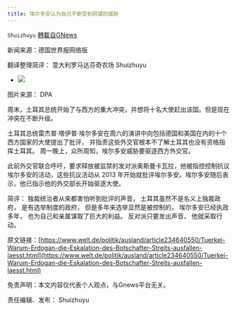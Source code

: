 ```yaml
---
title: 埃尔多安认为自己不断受到阴谋的威胁
---
```

`Shuizhuyu` [轉載自GNews](https://gnews.org/zh-hans/1618663/)

新闻来源：德国世界报网络版

翻译整理简评： 意大利罗马达芬奇农场  Shuizhuyu

- ![](https://assets.gnews.org/wp-content/uploads/2021/08/DWO-Teaser-Afghanistan-jpg.jpg)


图片来源： DPA

周末，土耳其总统开始了与西方的重大冲突，并想将十名大使赶出该国。但是现在冲突在不断升级。

土耳其总统雷杰普·塔伊普·埃尔多安在周六的演讲中向包括德国和美国在内的十个西方国家的大使提出了批评， 并指责这些外交官根本不了解土耳其也没有资格指挥土耳其。 周一晚上，众所周知，埃尔多安威胁要驱逐西方外交官。

此前外交官联合呼吁，要求释放被监禁的发对派奥斯曼卡瓦拉，他被指控控制抗议埃尔多安的活动，这些抗议活动从 2013 年开始就批评埃尔多安。埃尔多安随后表示，他已指示他的外交部长开始驱逐大使。

简评： 独裁统治者从来都害怕听到批评的声音， 土耳其虽然不是名义上独裁政府， 是有选举制度的政府， 但是多年来选举显然是被控制的， 埃尔多安已经执政多年， 也为自己和亲属谋取了巨大的利益。 反对派只要发出声音， 他就采取行动。

原文链接：[https://www.welt.de/politik/ausland/article234640550/Tuerkei-Warum-Erdogan-die-Eskalation-des-Botschafter-Streits-ausfallen-laesst.html](https://www.welt.de/politik/ausland/article234640550/Tuerkei-Warum-Erdogan-die-Eskalation-des-Botschafter-Streits-ausfallen-laesst.html)

免责声明：本文内容仅代表个人观点，与Gnews平台无关。

责任编辑、发布： Shuizhuyu
